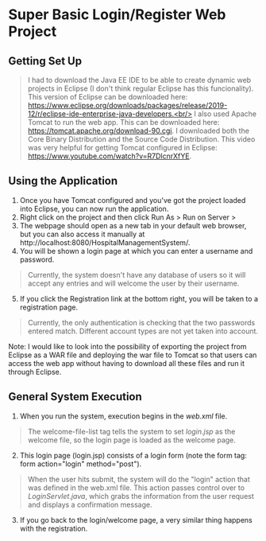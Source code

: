 # Super Basic Login/Register Web Project

## Getting Set Up
> I had to download the Java EE IDE to be able to create dynamic web projects in Eclipse (I don't think regular Eclipse has this funcionality). This version of Eclipse can be downloaded here: https://www.eclipse.org/downloads/packages/release/2019-12/r/eclipse-ide-enterprise-java-developers.<br/>
> I also used Apache Tomcat to run the web app. This can be downloaded here: https://tomcat.apache.org/download-90.cgi. I downloaded both the Core Binary Distribution and the Source Code Distribution.
> This video was very helpful for getting Tomcat configured in Eclipse: https://www.youtube.com/watch?v=R7DlcnrXfYE.

## Using the Application
1. Once you have Tomcat configured and you've got the project loaded into Eclipse, you can now run the application. <br/>
2. Right click on the project and then click Run As > Run on Server >  <br/>
3. The webpage should open as a new tab in your default web browser, but you can also access it manually at http://localhost:8080/HospitalManagementSystem/. <br/>
4. You will be shown a login page at which you can enter a username and password. <br/>
> Currently, the system doesn't have any database of users so it will accept any entries and will welcome the user by their username. <br/>
5. If you click the Registration link at the bottom right, you will be taken to a registration page.
> Currently, the only authentication is checking that the two passwords entered match. Different account types are not yet taken into account. <br/>

Note: I would like to look into the possibility of exporting the project from Eclipse as a WAR file and deploying the war file to Tomcat so that users can access the web app without having to download all these files and run it through Eclipse.

## General System Execution
1. When you run the system, execution begins in the *web.xml* file.
> The welcome-file-list tag tells the system to set *login.jsp* as the welcome file, so the login page is loaded as the welcome page.
2. This login page (login.jsp) consists of a login form (note the form tag: form action="login" method="post").
> When the user hits submit, the system will do the "login" action that was defined in the web.xml file.
> This action passes control over to *LoginServlet.java*, which grabs the information from the user request and displays a confirmation message.
3. If you go back to the login/welcome page, a very similar thing happens with the registration.
